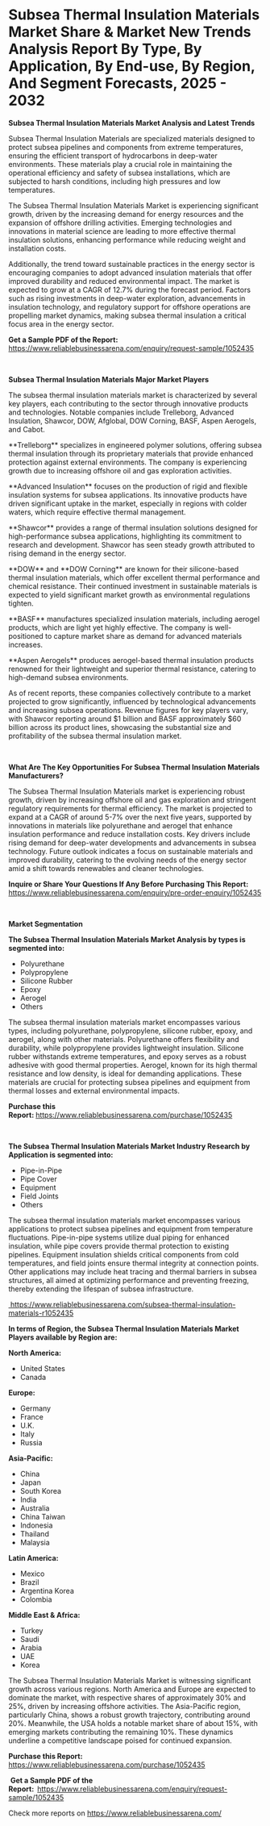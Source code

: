 <p><h1>Subsea Thermal Insulation Materials Market Share & Market New Trends Analysis Report By Type, By Application, By End-use, By Region, And Segment Forecasts, 2025 - 2032</h1></p><p><strong>Subsea Thermal Insulation Materials Market Analysis and Latest Trends</strong></p>
<p><p>Subsea Thermal Insulation Materials are specialized materials designed to protect subsea pipelines and components from extreme temperatures, ensuring the efficient transport of hydrocarbons in deep-water environments. These materials play a crucial role in maintaining the operational efficiency and safety of subsea installations, which are subjected to harsh conditions, including high pressures and low temperatures.</p><p>The Subsea Thermal Insulation Materials Market is experiencing significant growth, driven by the increasing demand for energy resources and the expansion of offshore drilling activities. Emerging technologies and innovations in material science are leading to more effective thermal insulation solutions, enhancing performance while reducing weight and installation costs. </p><p>Additionally, the trend toward sustainable practices in the energy sector is encouraging companies to adopt advanced insulation materials that offer improved durability and reduced environmental impact. The market is expected to grow at a CAGR of 12.7% during the forecast period. Factors such as rising investments in deep-water exploration, advancements in insulation technology, and regulatory support for offshore operations are propelling market dynamics, making subsea thermal insulation a critical focus area in the energy sector.</p></p>
<p><strong>Get a Sample PDF of the Report:&nbsp;</strong> <a href="https://www.reliablebusinessarena.com/enquiry/request-sample/1052435?utm_campaign=2982&utm_medium=2&utm_source=Github&utm_content=ia&utm_term=31032025&utm_id=subsea-thermal-insulation-materials">https://www.reliablebusinessarena.com/enquiry/request-sample/1052435</a></p>
<p>&nbsp;</p>
<p><strong>Subsea Thermal Insulation Materials Major Market Players</strong></p>
<p><p>The subsea thermal insulation materials market is characterized by several key players, each contributing to the sector through innovative products and technologies. Notable companies include Trelleborg, Advanced Insulation, Shawcor, DOW, Afglobal, DOW Corning, BASF, Aspen Aerogels, and Cabot.</p><p>**Trelleborg** specializes in engineered polymer solutions, offering subsea thermal insulation through its proprietary materials that provide enhanced protection against external environments. The company is experiencing growth due to increasing offshore oil and gas exploration activities.</p><p>**Advanced Insulation** focuses on the production of rigid and flexible insulation systems for subsea applications. Its innovative products have driven significant uptake in the market, especially in regions with colder waters, which require effective thermal management. </p><p>**Shawcor** provides a range of thermal insulation solutions designed for high-performance subsea applications, highlighting its commitment to research and development. Shawcor has seen steady growth attributed to rising demand in the energy sector.</p><p>**DOW** and **DOW Corning** are known for their silicone-based thermal insulation materials, which offer excellent thermal performance and chemical resistance. Their continued investment in sustainable materials is expected to yield significant market growth as environmental regulations tighten.</p><p>**BASF** manufactures specialized insulation materials, including aerogel products, which are light yet highly effective. The company is well-positioned to capture market share as demand for advanced materials increases.</p><p>**Aspen Aerogels** produces aerogel-based thermal insulation products renowned for their lightweight and superior thermal resistance, catering to high-demand subsea environments.</p><p>As of recent reports, these companies collectively contribute to a market projected to grow significantly, influenced by technological advancements and increasing subsea operations. Revenue figures for key players vary, with Shawcor reporting around $1 billion and BASF approximately $60 billion across its product lines, showcasing the substantial size and profitability of the subsea thermal insulation market.</p></p>
<p>&nbsp;</p>
<p><strong>What Are The Key Opportunities For Subsea Thermal Insulation Materials Manufacturers?</strong></p>
<p><p>The Subsea Thermal Insulation Materials market is experiencing robust growth, driven by increasing offshore oil and gas exploration and stringent regulatory requirements for thermal efficiency. The market is projected to expand at a CAGR of around 5-7% over the next five years, supported by innovations in materials like polyurethane and aerogel that enhance insulation performance and reduce installation costs. Key drivers include rising demand for deep-water developments and advancements in subsea technology. Future outlook indicates a focus on sustainable materials and improved durability, catering to the evolving needs of the energy sector amid a shift towards renewables and cleaner technologies.</p></p>
<p><strong>Inquire or Share Your Questions If Any Before Purchasing This Report:</strong> <a href="https://www.reliablebusinessarena.com/enquiry/pre-order-enquiry/1052435?utm_campaign=2982&utm_medium=2&utm_source=Github&utm_content=ia&utm_term=31032025&utm_id=subsea-thermal-insulation-materials">https://www.reliablebusinessarena.com/enquiry/pre-order-enquiry/1052435</a></p>
<p>&nbsp;</p>
<p><strong>Market Segmentation</strong></p>
<p><strong>The Subsea Thermal Insulation Materials Market Analysis by types is segmented into:</strong></p>
<p><ul><li>Polyurethane</li><li>Polypropylene</li><li>Silicone Rubber</li><li>Epoxy</li><li>Aerogel</li><li>Others</li></ul></p>
<p><p>The subsea thermal insulation materials market encompasses various types, including polyurethane, polypropylene, silicone rubber, epoxy, and aerogel, along with other materials. Polyurethane offers flexibility and durability, while polypropylene provides lightweight insulation. Silicone rubber withstands extreme temperatures, and epoxy serves as a robust adhesive with good thermal properties. Aerogel, known for its high thermal resistance and low density, is ideal for demanding applications. These materials are crucial for protecting subsea pipelines and equipment from thermal losses and external environmental impacts.</p></p>
<p><strong>Purchase this Report:&nbsp;</strong><a href="https://www.reliablebusinessarena.com/purchase/1052435?utm_campaign=2982&utm_medium=2&utm_source=Github&utm_content=ia&utm_term=31032025&utm_id=subsea-thermal-insulation-materials">https://www.reliablebusinessarena.com/purchase/1052435</a></p>
<p>&nbsp;</p>
<p><strong>The Subsea Thermal Insulation Materials Market Industry Research by Application is segmented into:</strong></p>
<p><ul><li>Pipe-in-Pipe</li><li>Pipe Cover</li><li>Equipment</li><li>Field Joints</li><li>Others</li></ul></p>
<p><p>The subsea thermal insulation materials market encompasses various applications to protect subsea pipelines and equipment from temperature fluctuations. Pipe-in-pipe systems utilize dual piping for enhanced insulation, while pipe covers provide thermal protection to existing pipelines. Equipment insulation shields critical components from cold temperatures, and field joints ensure thermal integrity at connection points. Other applications may include heat tracing and thermal barriers in subsea structures, all aimed at optimizing performance and preventing freezing, thereby extending the lifespan of subsea infrastructure.</p></p>
<p><a href="https://www.reliablebusinessarena.com/subsea-thermal-insulation-materials-r1052435?utm_campaign=2982&utm_medium=2&utm_source=Github&utm_content=ia&utm_term=31032025&utm_id=subsea-thermal-insulation-materials">&nbsp;https://www.reliablebusinessarena.com/subsea-thermal-insulation-materials-r1052435</a></p>
<p><strong>In terms of Region, the Subsea Thermal Insulation Materials Market Players available by Region are:</strong></p>
<p>
    <p> <strong> North America: </strong>
        <ul>
            <li>United States</li>
            <li>Canada</li>
        </ul>
        </p> 
    <p> <strong> Europe: </strong>
        <ul>
            <li>Germany</li>
            <li>France</li>
            <li>U.K.</li>
            <li>Italy</li>
            <li>Russia</li>
        </ul>
        </p> 
    <p> <strong> Asia-Pacific: </strong>
        <ul>
            <li>China</li>
            <li>Japan</li>
            <li>South Korea</li>
            <li>India</li>
            <li>Australia</li>
            <li>China Taiwan</li>
            <li>Indonesia</li>
            <li>Thailand</li>
            <li>Malaysia</li>
        </ul>
        </p> 
    <p> <strong> Latin America: </strong>
        <ul>
            <li>Mexico</li>
            <li>Brazil</li>
            <li>Argentina Korea</li>
            <li>Colombia</li>
        </ul>
        </p> 
    <p> <strong> Middle East & Africa: </strong>
        <ul>
            <li>Turkey</li>
            <li>Saudi</li>
            <li>Arabia</li>
            <li>UAE</li>
            <li>Korea</li>
        </ul>
    </p>
    </p>
<p><p>The Subsea Thermal Insulation Materials Market is witnessing significant growth across various regions. North America and Europe are expected to dominate the market, with respective shares of approximately 30% and 25%, driven by increasing offshore activities. The Asia-Pacific region, particularly China, shows a robust growth trajectory, contributing around 20%. Meanwhile, the USA holds a notable market share of about 15%, with emerging markets contributing the remaining 10%. These dynamics underline a competitive landscape poised for continued expansion.</p></p>
<p><strong>Purchase this Report: </strong><a href="https://www.reliablebusinessarena.com/purchase/1052435?utm_campaign=2982&utm_medium=2&utm_source=Github&utm_content=ia&utm_term=31032025&utm_id=subsea-thermal-insulation-materials">https://www.reliablebusinessarena.com/purchase/1052435</a></p>
<p>&nbsp;<strong>Get a Sample PDF of the Report:&nbsp;&nbsp;</strong><a href="https://www.reliablebusinessarena.com/enquiry/request-sample/1052435?utm_campaign=2982&utm_medium=2&utm_source=Github&utm_content=ia&utm_term=31032025&utm_id=subsea-thermal-insulation-materials">https://www.reliablebusinessarena.com/enquiry/request-sample/1052435</a></p>
<p><strong></strong></p>
<p>Check more reports on <a href="https://www.reliablebusinessarena.com/?utm_campaign=2982&utm_medium=2&utm_source=Github&utm_content=ia&utm_term=31032025&utm_id=subsea-thermal-insulation-materials">https://www.reliablebusinessarena.com/</a></p>